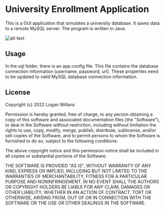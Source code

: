 # University Enrollment Application
This is a GUI application that simulates a university database. It saves data to a remote MySQL server. The program is written in Java.

![alt text](https://cdn.pixabay.com/photo/2015/07/31/11/45/library-869061_960_720.jpg)

## Usage
In the sql folder, there is an app.config file. This file contains the database connection information (username, password, url).
These properties need to be updated to valid MySQL database connection information.

## License

Copyright (c) 2022 Logan Willans

Permission is hereby granted, free of charge, to any person obtaining a copy
of this software and associated documentation files (the "Software"), to deal
in the Software without restriction, including without limitation the rights
to use, copy, modify, merge, publish, distribute, sublicense, and/or sell
copies of the Software, and to permit persons to whom the Software is
furnished to do so, subject to the following conditions:

The above copyright notice and this permission notice shall be included in all
copies or substantial portions of the Software.

THE SOFTWARE IS PROVIDED "AS IS", WITHOUT WARRANTY OF ANY KIND, EXPRESS OR
IMPLIED, INCLUDING BUT NOT LIMITED TO THE WARRANTIES OF MERCHANTABILITY,
FITNESS FOR A PARTICULAR PURPOSE AND NONINFRINGEMENT. IN NO EVENT SHALL THE
AUTHORS OR COPYRIGHT HOLDERS BE LIABLE FOR ANY CLAIM, DAMAGES OR OTHER
LIABILITY, WHETHER IN AN ACTION OF CONTRACT, TORT OR OTHERWISE, ARISING FROM,
OUT OF OR IN CONNECTION WITH THE SOFTWARE OR THE USE OR OTHER DEALINGS IN THE
SOFTWARE.

